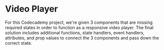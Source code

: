# Video Player

For this Codecademy project, we're given 3 components that are missing required states in order to function as a responsive video player. The final solution includes additional functions, state handlers, event handlers, attributes, and prop values to connect the 3 components and pass down the correct state.

